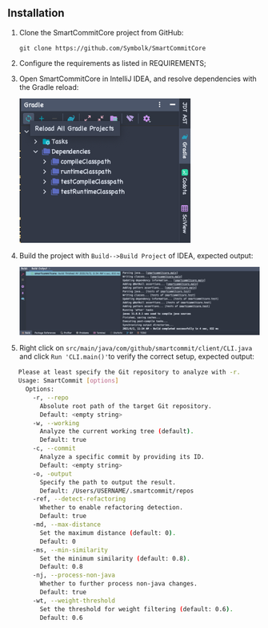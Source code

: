 ## Installation

1. Clone the SmartCommitCore project from GitHub:

   `````
   git clone https://github.com/Symbolk/SmartCommitCore
   `````

2. Configure the requirements as listed in REQUIREMENTS;

3. Open SmartCommitCore in IntelliJ IDEA, and resolve dependencies with the Gradle reload:

   ![image-20210602165205875](/docs/imgs/image-20210602165205875.png?raw=true)

4. Build the project with `Build-->Build Project` of IDEA, expected output:

   ![image-20210602113556766](/docs/imgs/image-20210602113556766.png?raw=true)

5. Right click on `src/main/java/com/github/smartcommit/client/CLI.java` and click `Run 'CLI.main()'`to verify the correct setup, expected output:

```sh
   Please at least specify the Git repository to analyze with -r.
   Usage: SmartCommit [options]
     Options:
       -r, --repo
         Absolute root path of the target Git repository.
         Default: <empty string>
       -w, --working
         Analyze the current working tree (default).
         Default: true
       -c, --commit
         Analyze a specific commit by providing its ID.
         Default: <empty string>
       -o, -output
         Specify the path to output the result.
         Default: /Users/USERNAME/.smartcommit/repos
       -ref, --detect-refactoring
         Whether to enable refactoring detection.
         Default: true
       -md, --max-distance
         Set the maximum distance (default: 0).
         Default: 0
       -ms, --min-similarity
         Set the minimum similarity (default: 0.8).
         Default: 0.8
       -nj, --process-non-java
         Whether to further process non-java changes.
         Default: true
       -wt, --weight-threshold
         Set the threshold for weight filtering (default: 0.6).
         Default: 0.6
```

